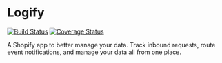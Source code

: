 Logify
======

[![Build Status](https://travis-ci.org/austinhartzheim/logify.svg?branch=setup-travis)](https://travis-ci.org/austinhartzheim/logify)
[![Coverage Status](https://coveralls.io/repos/austinhartzheim/logify/badge.svg?branch=master)](https://coveralls.io/r/austinhartzheim/logify?branch=master)

A Shopify app to better manage your data. Track inbound requests, route event notifications, and manage your data all from one place.
